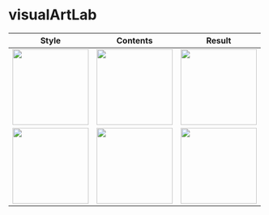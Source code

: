# visualArtLab
| Style | Contents | Result |
|:--------:|:--------:|:--------:|
| <img src="https://www.dropbox.com/s/d61agmdfpsbaikx/1style0.jpg?raw=1" height="150"> | <img src="https://www.dropbox.com/s/cdzomqppyukibdc/src0.jpg?raw=1" height="150"> | <img src="https://www.dropbox.com/s/o088amixgwbyc89/style0.jpg?raw=1" height="150">  |
|<img src="https://www.dropbox.com/s/d61agmdfpsbaikx/1style0.jpg?raw=1" height="150"> | <img src="https://www.dropbox.com/s/cdzomqppyukibdc/src0.jpg?raw=1" height="150"> | <img src="https://www.dropbox.com/s/o088amixgwbyc89/style0.jpg?raw=1" height="150"> |




